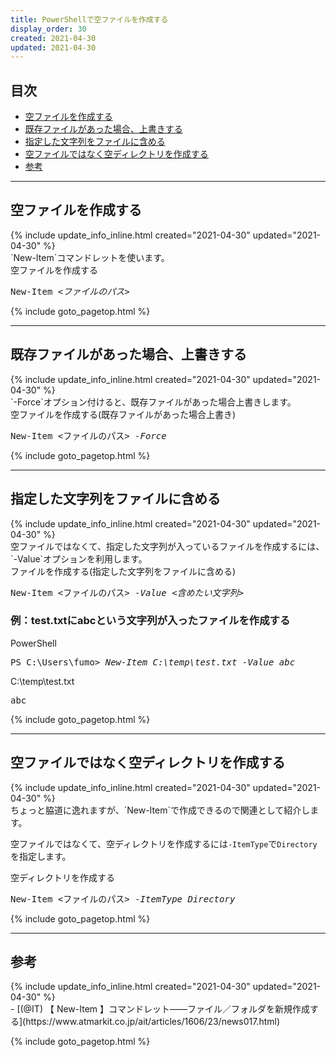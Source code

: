 ```yaml
---
title: PowerShellで空ファイルを作成する
display_order: 30
created: 2021-04-30
updated: 2021-04-30
---
```


## <a name="index">目次</a>

<ul>
<li><a href="#create-an-empty-file">空ファイルを作成する</a></li>
<li><a href="#overwrite-an-existing-file">既存ファイルがあった場合、上書きする</a></li>
<li><a href="#include-the-specified-string-in-the-file">指定した文字列をファイルに含める</a></li>
<li><a href="#create-an-empty-directory-instead-of-an-empty-file">空ファイルではなく空ディレクトリを作成する</a></li>
<li><a href="#reference">参考</a></li>
</ul>

* * *
## <a name="create-an-empty-file">空ファイルを作成する</a>
<div class="chapter-updated">{% include update_info_inline.html created="2021-04-30" updated="2021-04-30" %}</div>
`New-Item`コマンドレットを使います。
<div class="code-box-syntax">
<div class="title">空ファイルを作成する</div>
<pre>
New-Item <em>&lt;ファイルのパス&gt;</em>
</pre>
</div>

{% include goto_pagetop.html %}

* * *
## <a name="overwrite-an-existing-file">既存ファイルがあった場合、上書きする</a>
<div class="chapter-updated">{% include update_info_inline.html created="2021-04-30" updated="2021-04-30" %}</div>
`-Force`オプション付けると、既存ファイルがあった場合上書きします。
<div class="code-box-syntax">
<div class="title">空ファイルを作成する(既存ファイルがあった場合上書き)</div>
<pre>
New-Item &lt;ファイルのパス&gt; <em>-Force</em>
</pre>
</div>

{% include goto_pagetop.html %}

* * *
## <a name="include-the-specified-string-in-the-file">指定した文字列をファイルに含める</a>
<div class="chapter-updated">{% include update_info_inline.html created="2021-04-30" updated="2021-04-30" %}</div>
空ファイルではなくて、指定した文字列が入っているファイルを作成するには、`-Value`オプションを利用します。
<div class="code-box-syntax">
<div class="title">ファイルを作成する(指定した文字列をファイルに含める)</div>
<pre>
New-Item &lt;ファイルのパス&gt; <em>-Value</em> <em class="blue">&lt;含めたい文字列&gt;</em>
</pre>
</div>

### 例：test.txtにabcという文字列が入ったファイルを作成する
<div class="code-box-output">
<div class="title">PowerShell</div>
<pre>
PS C:\Users\fumo&gt; <em class="command">New-Item C:\temp\test.txt -Value abc</em>
</pre>
</div>

<div class="code-box-output">
<div class="title">C:\temp\test.txt</div>
<pre>
abc
</pre>
</div>

{% include goto_pagetop.html %}

* * *
## <a name="create-an-empty-directory-instead-of-an-empty-file">空ファイルではなく空ディレクトリを作成する</a>
<div class="chapter-updated">{% include update_info_inline.html created="2021-04-30" updated="2021-04-30" %}</div>
ちょっと脇道に逸れますが、`New-Item`で作成できるので関連として紹介します。  

空ファイルではなくて、空ディレクトリを作成するには`-ItemType`で`Directory`を指定します。
<div class="code-box-syntax">
<div class="title">空ディレクトリを作成する</div>
<pre>
New-Item &lt;ファイルのパス&gt; <em>-ItemType</em> <em class="blue">Directory</em>
</pre>
</div>

{% include goto_pagetop.html %}

* * *
## <a name="reference">参考</a>
<div class="chapter-updated">{% include update_info_inline.html created="2021-04-30" updated="2021-04-30" %}</div>
- [(@IT) 【 New-Item 】コマンドレット――ファイル／フォルダを新規作成する](https://www.atmarkit.co.jp/ait/articles/1606/23/news017.html)

{% include goto_pagetop.html %}

